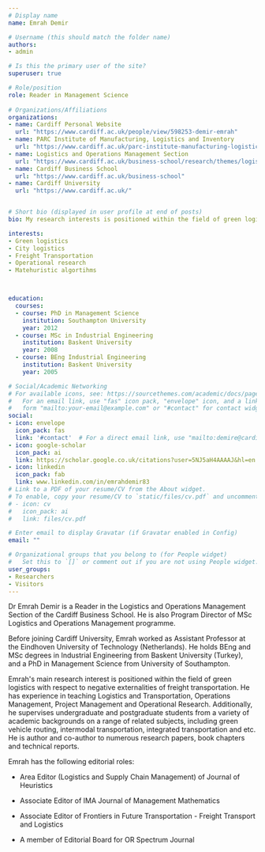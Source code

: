 ```yaml
---
# Display name
name: Emrah Demir

# Username (this should match the folder name)
authors:
- admin

# Is this the primary user of the site?
superuser: true

# Role/position
role: Reader in Management Science
 
# Organizations/Affiliations
organizations:
- name: Cardiff Personal Website
  url: "https://www.cardiff.ac.uk/people/view/598253-demir-emrah"
- name: PARC Institute of Manufacturing, Logistics and Inventory
  url: "https://www.cardiff.ac.uk/parc-institute-manufacturing-logistics-inventory"
- name: Logistics and Operations Management Section
  url: "https://www.cardiff.ac.uk/business-school/research/themes/logistics-and-operations-management"
- name: Cardiff Business School
  url: "https://www.cardiff.ac.uk/business-school"
- name: Cardiff University
  url: "https://www.cardiff.ac.uk/"


# Short bio (displayed in user profile at end of posts)
bio: My research interests is positioned within the field of green logistics with respect to negative externalities of freight transportation. 

interests:
- Green logistics
- City logistics
- Freight Transportation
- Operational research
- Matehuristic algortihms



education:
  courses:
  - course: PhD in Management Science
    institution: Southampton University
    year: 2012
  - course: MSc in Industrial Engineering
    institution: Baskent University
    year: 2008
  - course: BEng Industrial Engineering
    institution: Baskent University
    year: 2005

# Social/Academic Networking
# For available icons, see: https://sourcethemes.com/academic/docs/page-builder/#icons
#   For an email link, use "fas" icon pack, "envelope" icon, and a link in the
#   form "mailto:your-email@example.com" or "#contact" for contact widget.
social:
- icon: envelope
  icon_pack: fas
  link: '#contact'  # For a direct email link, use "mailto:demire@cardiff.ac.uk".
- icon: google-scholar
  icon_pack: ai
  link: https://scholar.google.co.uk/citations?user=5NJ5aH4AAAAJ&hl=en
- icon: linkedin
  icon_pack: fab
  link: www.linkedin.com/in/emrahdemir83
# Link to a PDF of your resume/CV from the About widget.
# To enable, copy your resume/CV to `static/files/cv.pdf` and uncomment the lines below.
# - icon: cv
#   icon_pack: ai
#   link: files/cv.pdf

# Enter email to display Gravatar (if Gravatar enabled in Config)
email: ""

# Organizational groups that you belong to (for People widget)
#   Set this to `[]` or comment out if you are not using People widget.
user_groups:
- Researchers
- Visitors
---
```


Dr Emrah Demir is a Reader in the Logistics and Operations Management Section of the Cardiff Business School. He is also Program Director of MSc Logistics and Operations Management programme.

Before joining Cardiff University, Emrah worked as Assistant Professor at the Eindhoven University of Technology (Netherlands). He holds BEng and MSc degrees in Industrial Engineering from Baskent University (Turkey), and a PhD in Management Science from University of Southampton.

Emrah's main research interest is positioned within the field of green logistics with respect to negative externalities of freight transportation. He has experience in teaching Logistics and Transportation, Operations Management, Project Management and Operational Research. Additionally, he supervises undergraduate and postgraduate students from a variety of academic backgrounds on a range of related subjects, including green vehicle routing, intermodal transportation, integrated transportation and etc. He is author and co-author to numerous research papers, book chapters and technical reports. 

Emrah has the following editorial roles:

* Area Editor (Logistics and Supply Chain Management) of Journal of Heuristics

* Associate Editor of IMA Journal of Management Mathematics

* Associate Editor of Frontiers in Future Transportation - Freight Transport and Logistics

* A member of Editorial Board for OR Spectrum Journal
